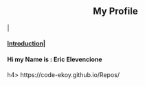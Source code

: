 <center><h2>My Profile</h2></center>
|<h4><a href="#introduction">Introduction</a>|
<h4 id="introduction">Hi my Name is : Eric Elevencione</h4>h4>
https://code-ekoy.github.io/Repos/
